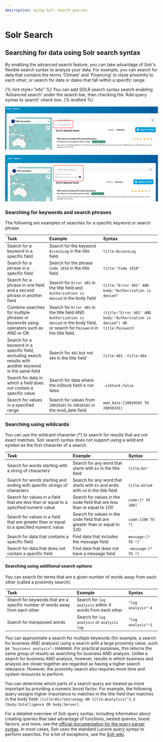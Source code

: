 ```yaml
---
description: Using Solr search queries
---
```


# Solr Search

## Searching for data using Solr search syntax

By enabling the advanced search feature, you can take advantage of Solr's flexible search syntax to analyze your data. For example, you can search for data that contains the terms 'Climate' and 'Financing' in close proximity to each other, or search for data or dates that fall within a specific range.

{% hint style="info" %}
You can add SOLR search syntax search enabling 'Advanced search' under the search bar, then checking the 'Add query syntax to search' check box.
{% endhint %}

![Enbaling advanced search](../../.gitbook/assets/image%20%2888%29.png)

![Enabling SOLR search](../../.gitbook/assets/image%20%2887%29.png)

### Searching for keywords and search phrases

The following are examples of searches for a specific keyword or search phrase.

| Task | Example | Syntax   |
| :--- | :--- | :--- |
| Search for a keyword in a specific field | Search for the keyword `AccessLog` in the title field | `title:AccessLog` |
| Search for a phrase in a specific field | Search for the phrase `Code 1918` in the title field | `title:"Code 1918"` |
| Search for a phrase in one field and a second phrase in another field | Search for `Error 401` in the title field and `Authorization is denied` in the body field | `title:"Error 401" AND body:"Authorization is denied"` |
| Combine searches for multiple phrases or keywords using operators such as AND or OR | Search for `Error 401` in the title field AND `Authorization is denied` in the body field, or search for `Password` in the title field. | `(title:"Error 401" AND body:"Authorization is denied") OR title:Password` |
| Search for a keyword in a specific field, excluding search results with another keyword in the same field | Search for `401` but not `404` in the title field | `title:401 -title:404` |
| Search for data in which a field does not contain a specific value | Search for data where the inStock field is not false | `-inStock:false`  |
| Search for values in a specified range | Search for values from `20020101` to `20030101` in the mod\_date field | `mod_date:[20020101 TO 20030101]` |

### Searching using wildcards

You can use the wildcard character \(\*\) to search for results that are not exact matches. Solr search syntax does not support using a wildcard symbol as the first character of a search.

| Task | Example | Syntax |
| :--- | :--- | :--- |
| Search for words starting with a string of characters | Search for any word that starts with `En` in the title field | `title:En*` |
| Search for words starting and ending with specific strings of characters | Search for any word that starts with `En` and ends with `ed` in the title field | `title:En*ed` |
| Search for values in a field that are less than or equal to a specified numeric value | Search for values in the code field that are less than or equal to 100 | `code:[* TO 100]` |
| Search for values in a field that are greater than or equal to a specified numeric value | Search for values in the code field that are greater than or equal to 100 | `code:[100 TO *]` |
| Search for data that contains a specific field | Find data that includes the message field | `message:[* TO *]` |
| Search for data that does not contain a specific field | Find data that does not have a message field | `-message:[* TO *]` |

#### Searching using additional search options

You can search for terms that are a given number of words away from each other \(called a proximity search\).

| Task | Example | Syntax |
| :--- | :--- | :--- |
| Search for keywords that are a specific number of words away from each other | Search for `log analysis` within 4 words from each other | `"log analysis"~4` |
| Search for transposed words | Search for `log analysis` or `analysis log` | `"log analysis"~1` |

You can approximate a search for multiple keywords \(for example, a search for business AND analysis\) using a search with a large proximity value, such as `"business analysis"~10000000`. For practical purposes, this returns the same group of results as searching for business AND analysis. Unlike a search for business AND analysis, however, results in which business and analysis are closer together are regarded as having a higher search relevance. However, the proximity search also requires more time and system resources to perform.

You can determine which parts of a search query are treated as more important by providing a numeric boost factor. For example, the following query assigns higher importance to matches in the title field than matches in the body field: `(title:MicroStrategy OR title:Analytics)^1.5 (body:Intelligence OR body:Server)`.

For a detailed overview of Solr query syntax, including information about creating queries that take advantage of functions, nested queries, boost factors, and more, see the [official documentation for the query parser syntax](http://lucene.apache.org/java/3_5_0/queryparsersyntax.html). In most cases, Solr uses the standard Lucene query syntax to perform searches. For a list of exceptions, see the [Solr wiki](http://wiki.apache.org/solr/SolrQuerySyntax).

